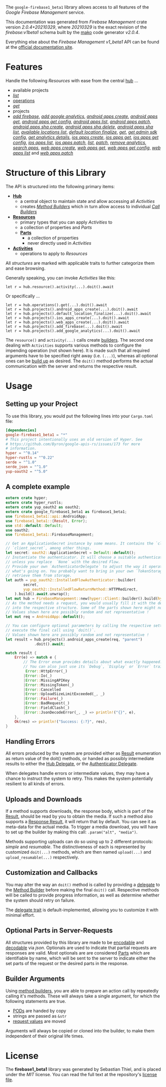 <!---
DO NOT EDIT !
This file was generated automatically from 'src/mako/api/README.md.mako'
DO NOT EDIT !
-->
The `google-firebase1_beta1` library allows access to all features of the *Google Firebase Management* service.

This documentation was generated from *Firebase Management* crate version *2.0.4+20210329*, where *20210329* is the exact revision of the *firebase:v1beta1* schema built by the [mako](http://www.makotemplates.org/) code generator *v2.0.4*.

Everything else about the *Firebase Management* *v1_beta1* API can be found at the
[official documentation site](https://firebase.google.com).
# Features

Handle the following *Resources* with ease from the central [hub](https://docs.rs/google-firebase1_beta1/2.0.4+20210329/google_firebase1_beta1/FirebaseManagement) ... 

* available projects
 * [*list*](https://docs.rs/google-firebase1_beta1/2.0.4+20210329/google_firebase1_beta1/api::AvailableProjectListCall)
* [operations](https://docs.rs/google-firebase1_beta1/2.0.4+20210329/google_firebase1_beta1/api::Operation)
 * [*get*](https://docs.rs/google-firebase1_beta1/2.0.4+20210329/google_firebase1_beta1/api::OperationGetCall)
* projects
 * [*add firebase*](https://docs.rs/google-firebase1_beta1/2.0.4+20210329/google_firebase1_beta1/api::ProjectAddFirebaseCall), [*add google analytics*](https://docs.rs/google-firebase1_beta1/2.0.4+20210329/google_firebase1_beta1/api::ProjectAddGoogleAnalyticCall), [*android apps create*](https://docs.rs/google-firebase1_beta1/2.0.4+20210329/google_firebase1_beta1/api::ProjectAndroidAppCreateCall), [*android apps get*](https://docs.rs/google-firebase1_beta1/2.0.4+20210329/google_firebase1_beta1/api::ProjectAndroidAppGetCall), [*android apps get config*](https://docs.rs/google-firebase1_beta1/2.0.4+20210329/google_firebase1_beta1/api::ProjectAndroidAppGetConfigCall), [*android apps list*](https://docs.rs/google-firebase1_beta1/2.0.4+20210329/google_firebase1_beta1/api::ProjectAndroidAppListCall), [*android apps patch*](https://docs.rs/google-firebase1_beta1/2.0.4+20210329/google_firebase1_beta1/api::ProjectAndroidAppPatchCall), [*android apps sha create*](https://docs.rs/google-firebase1_beta1/2.0.4+20210329/google_firebase1_beta1/api::ProjectAndroidAppShaCreateCall), [*android apps sha delete*](https://docs.rs/google-firebase1_beta1/2.0.4+20210329/google_firebase1_beta1/api::ProjectAndroidAppShaDeleteCall), [*android apps sha list*](https://docs.rs/google-firebase1_beta1/2.0.4+20210329/google_firebase1_beta1/api::ProjectAndroidAppShaListCall), [*available locations list*](https://docs.rs/google-firebase1_beta1/2.0.4+20210329/google_firebase1_beta1/api::ProjectAvailableLocationListCall), [*default location finalize*](https://docs.rs/google-firebase1_beta1/2.0.4+20210329/google_firebase1_beta1/api::ProjectDefaultLocationFinalizeCall), [*get*](https://docs.rs/google-firebase1_beta1/2.0.4+20210329/google_firebase1_beta1/api::ProjectGetCall), [*get admin sdk config*](https://docs.rs/google-firebase1_beta1/2.0.4+20210329/google_firebase1_beta1/api::ProjectGetAdminSdkConfigCall), [*get analytics details*](https://docs.rs/google-firebase1_beta1/2.0.4+20210329/google_firebase1_beta1/api::ProjectGetAnalyticsDetailCall), [*ios apps create*](https://docs.rs/google-firebase1_beta1/2.0.4+20210329/google_firebase1_beta1/api::ProjectIosAppCreateCall), [*ios apps get*](https://docs.rs/google-firebase1_beta1/2.0.4+20210329/google_firebase1_beta1/api::ProjectIosAppGetCall), [*ios apps get config*](https://docs.rs/google-firebase1_beta1/2.0.4+20210329/google_firebase1_beta1/api::ProjectIosAppGetConfigCall), [*ios apps list*](https://docs.rs/google-firebase1_beta1/2.0.4+20210329/google_firebase1_beta1/api::ProjectIosAppListCall), [*ios apps patch*](https://docs.rs/google-firebase1_beta1/2.0.4+20210329/google_firebase1_beta1/api::ProjectIosAppPatchCall), [*list*](https://docs.rs/google-firebase1_beta1/2.0.4+20210329/google_firebase1_beta1/api::ProjectListCall), [*patch*](https://docs.rs/google-firebase1_beta1/2.0.4+20210329/google_firebase1_beta1/api::ProjectPatchCall), [*remove analytics*](https://docs.rs/google-firebase1_beta1/2.0.4+20210329/google_firebase1_beta1/api::ProjectRemoveAnalyticCall), [*search apps*](https://docs.rs/google-firebase1_beta1/2.0.4+20210329/google_firebase1_beta1/api::ProjectSearchAppCall), [*web apps create*](https://docs.rs/google-firebase1_beta1/2.0.4+20210329/google_firebase1_beta1/api::ProjectWebAppCreateCall), [*web apps get*](https://docs.rs/google-firebase1_beta1/2.0.4+20210329/google_firebase1_beta1/api::ProjectWebAppGetCall), [*web apps get config*](https://docs.rs/google-firebase1_beta1/2.0.4+20210329/google_firebase1_beta1/api::ProjectWebAppGetConfigCall), [*web apps list*](https://docs.rs/google-firebase1_beta1/2.0.4+20210329/google_firebase1_beta1/api::ProjectWebAppListCall) and [*web apps patch*](https://docs.rs/google-firebase1_beta1/2.0.4+20210329/google_firebase1_beta1/api::ProjectWebAppPatchCall)




# Structure of this Library

The API is structured into the following primary items:

* **[Hub](https://docs.rs/google-firebase1_beta1/2.0.4+20210329/google_firebase1_beta1/FirebaseManagement)**
    * a central object to maintain state and allow accessing all *Activities*
    * creates [*Method Builders*](https://docs.rs/google-firebase1_beta1/2.0.4+20210329/google_firebase1_beta1/client::MethodsBuilder) which in turn
      allow access to individual [*Call Builders*](https://docs.rs/google-firebase1_beta1/2.0.4+20210329/google_firebase1_beta1/client::CallBuilder)
* **[Resources](https://docs.rs/google-firebase1_beta1/2.0.4+20210329/google_firebase1_beta1/client::Resource)**
    * primary types that you can apply *Activities* to
    * a collection of properties and *Parts*
    * **[Parts](https://docs.rs/google-firebase1_beta1/2.0.4+20210329/google_firebase1_beta1/client::Part)**
        * a collection of properties
        * never directly used in *Activities*
* **[Activities](https://docs.rs/google-firebase1_beta1/2.0.4+20210329/google_firebase1_beta1/client::CallBuilder)**
    * operations to apply to *Resources*

All *structures* are marked with applicable traits to further categorize them and ease browsing.

Generally speaking, you can invoke *Activities* like this:

```Rust,ignore
let r = hub.resource().activity(...).doit().await
```

Or specifically ...

```ignore
let r = hub.operations().get(...).doit().await
let r = hub.projects().android_apps_create(...).doit().await
let r = hub.projects().default_location_finalize(...).doit().await
let r = hub.projects().ios_apps_create(...).doit().await
let r = hub.projects().web_apps_create(...).doit().await
let r = hub.projects().add_firebase(...).doit().await
let r = hub.projects().add_google_analytics(...).doit().await
```

The `resource()` and `activity(...)` calls create [builders][builder-pattern]. The second one dealing with `Activities` 
supports various methods to configure the impending operation (not shown here). It is made such that all required arguments have to be 
specified right away (i.e. `(...)`), whereas all optional ones can be [build up][builder-pattern] as desired.
The `doit()` method performs the actual communication with the server and returns the respective result.

# Usage

## Setting up your Project

To use this library, you would put the following lines into your `Cargo.toml` file:

```toml
[dependencies]
google-firebase1_beta1 = "*"
# This project intentionally uses an old version of Hyper. See
# https://github.com/Byron/google-apis-rs/issues/173 for more
# information.
hyper = "^0.14"
hyper-rustls = "^0.22"
serde = "^1.0"
serde_json = "^1.0"
yup-oauth2 = "^5.0"
```

## A complete example

```Rust
extern crate hyper;
extern crate hyper_rustls;
extern crate yup_oauth2 as oauth2;
extern crate google_firebase1_beta1 as firebase1_beta1;
use firebase1_beta1::api::AndroidApp;
use firebase1_beta1::{Result, Error};
use std::default::Default;
use oauth2;
use firebase1_beta1::FirebaseManagement;

// Get an ApplicationSecret instance by some means. It contains the `client_id` and 
// `client_secret`, among other things.
let secret: oauth2::ApplicationSecret = Default::default();
// Instantiate the authenticator. It will choose a suitable authentication flow for you, 
// unless you replace  `None` with the desired Flow.
// Provide your own `AuthenticatorDelegate` to adjust the way it operates and get feedback about 
// what's going on. You probably want to bring in your own `TokenStorage` to persist tokens and
// retrieve them from storage.
let auth = yup_oauth2::InstalledFlowAuthenticator::builder(
        secret,
        yup_oauth2::InstalledFlowReturnMethod::HTTPRedirect,
    ).build().await.unwrap();
let mut hub = FirebaseManagement::new(hyper::Client::builder().build(hyper_rustls::HttpsConnector::with_native_roots()), auth);
// As the method needs a request, you would usually fill it with the desired information
// into the respective structure. Some of the parts shown here might not be applicable !
// Values shown here are possibly random and not representative !
let mut req = AndroidApp::default();

// You can configure optional parameters by calling the respective setters at will, and
// execute the final call using `doit()`.
// Values shown here are possibly random and not representative !
let result = hub.projects().android_apps_create(req, "parent")
             .doit().await;

match result {
    Err(e) => match e {
        // The Error enum provides details about what exactly happened.
        // You can also just use its `Debug`, `Display` or `Error` traits
         Error::HttpError(_)
        |Error::Io(_)
        |Error::MissingAPIKey
        |Error::MissingToken(_)
        |Error::Cancelled
        |Error::UploadSizeLimitExceeded(_, _)
        |Error::Failure(_)
        |Error::BadRequest(_)
        |Error::FieldClash(_)
        |Error::JsonDecodeError(_, _) => println!("{}", e),
    },
    Ok(res) => println!("Success: {:?}", res),
}

```
## Handling Errors

All errors produced by the system are provided either as [Result](https://docs.rs/google-firebase1_beta1/2.0.4+20210329/google_firebase1_beta1/client::Result) enumeration as return value of
the doit() methods, or handed as possibly intermediate results to either the 
[Hub Delegate](https://docs.rs/google-firebase1_beta1/2.0.4+20210329/google_firebase1_beta1/client::Delegate), or the [Authenticator Delegate](https://docs.rs/yup-oauth2/*/yup_oauth2/trait.AuthenticatorDelegate.html).

When delegates handle errors or intermediate values, they may have a chance to instruct the system to retry. This 
makes the system potentially resilient to all kinds of errors.

## Uploads and Downloads
If a method supports downloads, the response body, which is part of the [Result](https://docs.rs/google-firebase1_beta1/2.0.4+20210329/google_firebase1_beta1/client::Result), should be
read by you to obtain the media.
If such a method also supports a [Response Result](https://docs.rs/google-firebase1_beta1/2.0.4+20210329/google_firebase1_beta1/client::ResponseResult), it will return that by default.
You can see it as meta-data for the actual media. To trigger a media download, you will have to set up the builder by making
this call: `.param("alt", "media")`.

Methods supporting uploads can do so using up to 2 different protocols: 
*simple* and *resumable*. The distinctiveness of each is represented by customized 
`doit(...)` methods, which are then named `upload(...)` and `upload_resumable(...)` respectively.

## Customization and Callbacks

You may alter the way an `doit()` method is called by providing a [delegate](https://docs.rs/google-firebase1_beta1/2.0.4+20210329/google_firebase1_beta1/client::Delegate) to the 
[Method Builder](https://docs.rs/google-firebase1_beta1/2.0.4+20210329/google_firebase1_beta1/client::CallBuilder) before making the final `doit()` call. 
Respective methods will be called to provide progress information, as well as determine whether the system should 
retry on failure.

The [delegate trait](https://docs.rs/google-firebase1_beta1/2.0.4+20210329/google_firebase1_beta1/client::Delegate) is default-implemented, allowing you to customize it with minimal effort.

## Optional Parts in Server-Requests

All structures provided by this library are made to be [encodable](https://docs.rs/google-firebase1_beta1/2.0.4+20210329/google_firebase1_beta1/client::RequestValue) and 
[decodable](https://docs.rs/google-firebase1_beta1/2.0.4+20210329/google_firebase1_beta1/client::ResponseResult) via *json*. Optionals are used to indicate that partial requests are responses 
are valid.
Most optionals are are considered [Parts](https://docs.rs/google-firebase1_beta1/2.0.4+20210329/google_firebase1_beta1/client::Part) which are identifiable by name, which will be sent to 
the server to indicate either the set parts of the request or the desired parts in the response.

## Builder Arguments

Using [method builders](https://docs.rs/google-firebase1_beta1/2.0.4+20210329/google_firebase1_beta1/client::CallBuilder), you are able to prepare an action call by repeatedly calling it's methods.
These will always take a single argument, for which the following statements are true.

* [PODs][wiki-pod] are handed by copy
* strings are passed as `&str`
* [request values](https://docs.rs/google-firebase1_beta1/2.0.4+20210329/google_firebase1_beta1/client::RequestValue) are moved

Arguments will always be copied or cloned into the builder, to make them independent of their original life times.

[wiki-pod]: http://en.wikipedia.org/wiki/Plain_old_data_structure
[builder-pattern]: http://en.wikipedia.org/wiki/Builder_pattern
[google-go-api]: https://github.com/google/google-api-go-client

# License
The **firebase1_beta1** library was generated by Sebastian Thiel, and is placed 
under the *MIT* license.
You can read the full text at the repository's [license file][repo-license].

[repo-license]: https://github.com/Byron/google-apis-rsblob/main/LICENSE.md
